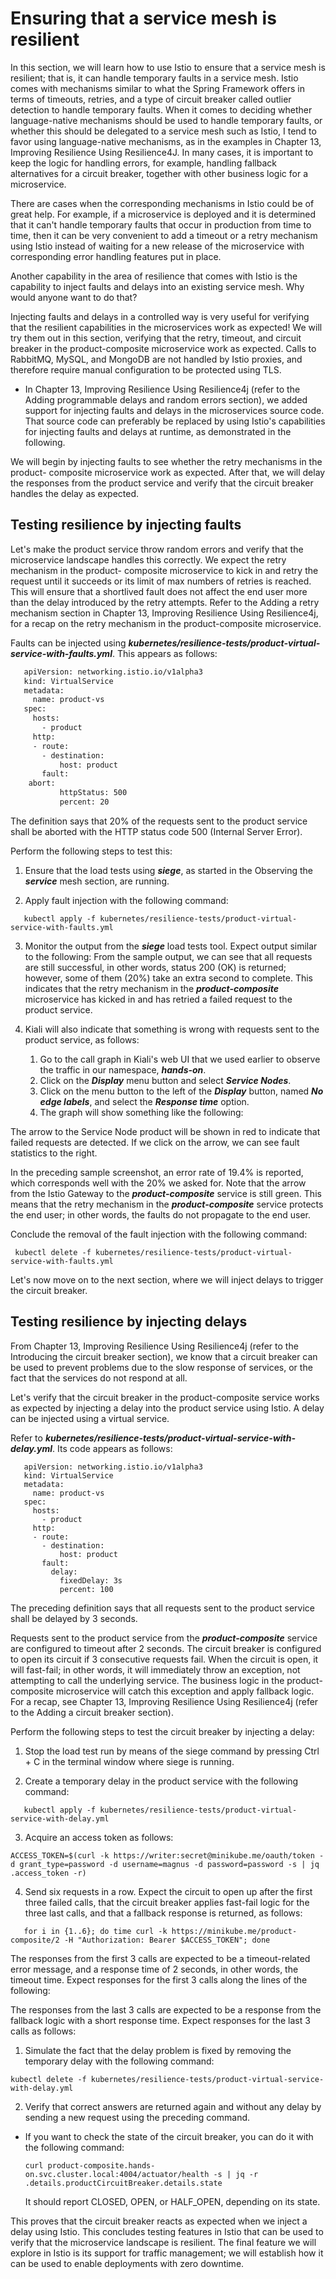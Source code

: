 # Ensuring that a service mesh is resilient

In this section, we will learn how to use Istio to ensure that a service mesh is resilient; that is, it can handle temporary faults in a service mesh. Istio comes with mechanisms similar to what the Spring Framework offers in terms of timeouts, retries, and a type of circuit breaker called outlier detection to handle temporary faults. When it comes to deciding whether language-native mechanisms should be used to handle temporary faults, or whether this should be delegated to a service mesh such as Istio, I tend to favor using language-native mechanisms, as in the examples in Chapter 13, Improving Resilience Using Resilience4J. In many cases, it is important to keep the logic for handling errors, for example, handling fallback alternatives for a circuit breaker, together with other business logic for a microservice.

There are cases when the corresponding mechanisms in Istio could be of great help. For example, if a microservice is deployed and it is determined that it can't handle temporary faults that occur in production from time to time, then it can be very convenient to add a timeout or a retry mechanism using Istio instead of waiting for a new release of the microservice with corresponding error handling features put in place.

Another capability in the area of resilience that comes with Istio is the capability to inject faults and delays into an existing service mesh. Why would anyone want to do that?

Injecting faults and delays in a controlled way is very useful for verifying that the resilient capabilities in the microservices work as expected! We will try them out in this section, verifying that the retry, timeout, and circuit breaker in the product-composite microservice work as expected.
 Calls to RabbitMQ, MySQL, and MongoDB are not handled by Istio proxies, and therefore require manual configuration to be protected using TLS.
  
- In Chapter 13, Improving Resilience Using Resilience4j (refer to the Adding programmable delays and random errors section), we added support for injecting faults and delays in the microservices source code. That source code can preferably be replaced by using Istio's capabilities for injecting faults and delays at runtime, as demonstrated in the following.

We will begin by injecting faults to see whether the retry mechanisms in the product- composite microservice work as expected. After that, we will delay the responses from the product service and verify that the circuit breaker handles the delay as expected.

## Testing resilience by injecting faults

Let's make the product service throw random errors and verify that the microservice landscape handles this correctly. We expect the retry mechanism in the product- composite microservice to kick in and retry the request until it succeeds or its limit of max numbers of retries is reached. This will ensure that a shortlived fault does not affect the end user more than the delay introduced by the retry attempts. Refer to the Adding a retry mechanism section in Chapter 13, Improving Resilience Using Resilience4j, for a recap on the retry mechanism in the product-composite microservice.

Faults can be injected using ***kubernetes/resilience-tests/product-virtual-service-with-faults.yml***. This appears as follows:
```bash
   apiVersion: networking.istio.io/v1alpha3
   kind: VirtualService
   metadata:
     name: product-vs
   spec:
     hosts:
       - product
     http:
     - route:
       - destination:
           host: product
       fault:
    abort:
           httpStatus: 500
           percent: 20
```
The definition says that 20% of the requests sent to the product service shall be aborted with the HTTP status code 500 (Internal Server Error).

Perform the following steps to test this:
1. Ensure that the load tests using ***siege***, as started in the Observing the ***service*** mesh section, are running.

2. Apply fault injection with the following command:
```
   kubectl apply -f kubernetes/resilience-tests/product-virtual-service-with-faults.yml
```

3. Monitor the output from the ***siege*** load tests tool. Expect output similar to the following:
From the sample output, we can see that all requests are still successful, in other words, status 200 (OK) is returned; however, some of them (20%) take an extra second to complete. This indicates that the retry mechanism in the ***product-composite*** microservice has kicked in and has retried a failed request to the product service.

4. Kiali will also indicate that something is wrong with requests sent to the product service, as follows:
    1. Go to the call graph in Kiali's web UI that we used earlier to observe the traffic in our namespace, ***hands-on***.
    2. Click on the ***Display*** menu button and select ***Service Nodes***.
    3. Click on the menu button to the left of the ***Display*** button, named ***No edge labels***, and select the ***Response time*** option.
    4. The graph will show something like the following:

The arrow to the Service Node product will be shown in red to indicate that failed requests are detected. If we click on the arrow, we can see fault statistics to the right.

In the preceding sample screenshot, an error rate of 19.4% is reported, which corresponds well with the 20% we asked for. Note that the arrow from the Istio Gateway to the ***product-composite*** service is still green. This means that the retry mechanism in the ***product-composite*** service protects the end user; in other words, the faults do not propagate to the end user.

Conclude the removal of the fault injection with the following command:
```
 kubectl delete -f kubernetes/resilience-tests/product-virtual-service-with-faults.yml
``` 

Let's now move on to the next section, where we will inject delays to trigger the circuit breaker.

## Testing resilience by injecting delays

From Chapter 13, Improving Resilience Using Resilience4j (refer to the Introducing the circuit breaker section), we know that a circuit breaker can be used to prevent problems due to the slow response of services, or the fact that the services do not respond at all.

Let's verify that the circuit breaker in the product-composite service works as expected by injecting a delay into the product service using Istio. A delay can be injected using a virtual service.

Refer to ***kubernetes/resilience-tests/product-virtual-service-with-delay.yml***. Its code appears as follows:
```
   apiVersion: networking.istio.io/v1alpha3
   kind: VirtualService
   metadata:
     name: product-vs
   spec:
     hosts:
       - product
     http:
     - route:
       - destination:
           host: product
       fault:
         delay:
           fixedDelay: 3s
           percent: 100
```
The preceding definition says that all requests sent to the product service shall be delayed by 3 seconds.

Requests sent to the product service from the ***product-composite*** service are configured to timeout after 2 seconds. The circuit breaker is configured to open its circuit if 3 consecutive requests fail. When the circuit is open, it will fast-fail; in other words, it will immediately throw an exception, not attempting to call the underlying service. The business logic in the product-composite microservice will catch this exception and apply fallback logic. For a recap, see Chapter 13, Improving Resilience Using Resilience4j (refer to the Adding a circuit breaker section).
 
Perform the following steps to test the circuit breaker by injecting a delay:
1. Stop the load test run by means of the siege command by pressing Ctrl + C in the terminal window where siege is running.

2. Create a temporary delay in the product service with the following command:
```
   kubectl apply -f kubernetes/resilience-tests/product-virtual-service-with-delay.yml
```
3. Acquire an access token as follows:
```
ACCESS_TOKEN=$(curl -k https://writer:secret@minikube.me/oauth/token -d grant_type=password -d username=magnus -d password=password -s | jq .access_token -r)
```

4. Send six requests in a row. Expect the circuit to open up after the first three failed calls, that the circuit breaker applies fast-fail logic for the three last calls, and that a fallback response is returned, as follows:
```
   for i in {1..6}; do time curl -k https://minikube.me/product-composite/2 -H "Authorization: Bearer $ACCESS_TOKEN"; done
```

The responses from the first 3 calls are expected to be a timeout-related error message, and a response time of 2 seconds, in other words, the timeout time. Expect responses for the first 3 calls along the lines of the following:

The responses from the last 3 calls are expected to be a response from the fallback logic with a short response time. Expect responses for the last 3 calls as follows:

1. Simulate the fact that the delay problem is fixed by removing the temporary delay with the following command:
```
kubectl delete -f kubernetes/resilience-tests/product-virtual-service-with-delay.yml
```

2. Verify that correct answers are returned again and without any delay by sending a new request using the preceding command.

  - If you want to check the state of the circuit breaker, you can do it with the following command:
    ```
    curl product-composite.hands- on.svc.cluster.local:4004/actuator/health -s | jq -r .details.productCircuitBreaker.details.state
    ```
    It should report CLOSED, OPEN, or HALF_OPEN, depending on its state.

This proves that the circuit breaker reacts as expected when we inject a delay using Istio. This concludes testing features in Istio that can be used to verify that the microservice landscape is resilient. The final feature we will explore in Istio is its support for traffic management; we will establish how it can be used to enable deployments with zero downtime.
